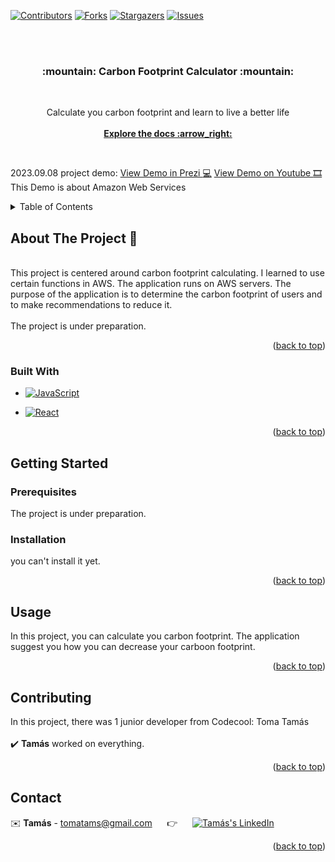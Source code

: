 <div id="readme-top"></div>

[![Contributors][contributors-shield]][contributors-url]
[![Forks][forks-shield]][forks-url]
[![Stargazers][stars-shield]][stars-url]
[![Issues][issues-shield]][issues-url]

<br>
<br>

<h3 align="center"> :mountain:  Carbon Footprint Calculator  :mountain: </h3>
<br>
  <p align="center">
    Calculate you carbon footprint and learn to live a better life
    <br>
    <br>
    <a href="https://github.com/tomatams/carbonFootPrintCalculator"><strong>Explore the docs :arrow_right: </strong></a>
  </p>
</div>

<br>

2023.09.08 project demo: <a href="https://prezi.com/p/tdys_otbbgqf/aws/?present=1">View Demo in Prezi :computer:</a> <a href="https://youtu.be/yfKmDrvlJlU">View Demo on Youtube :film_strip:</a>
<br>
This Demo is about Amazon Web Services


<!-- TABLE OF CONTENTS -->
<details>
  <summary>Table of Contents</summary>
  <ol>
    <li>
      <a href="#about-the-project">About The Project</a>
      <ul>
        <li><a href="#built-with">Built With</a></li>
      </ul>
    </li>
    <li>
      <a href="#getting-started">Getting Started</a>
      <ul>
        <li><a href="#prerequisites">Prerequisites</a></li>
        <li><a href="#installation">Installation</a></li>
      </ul>
    </li>
    <li><a href="#usage">Usage</a></li>
    <li><a href="#contributing">Contributing</a></li>
    <li><a href="#contact">Contact</a></li>
  </ol>
</details>



<!-- ABOUT THE PROJECT -->
<div id="about-the-project"></div>

## About The Project :page_with_curl:	
<br />
This project is centered around carbon footprint calculating. I learned to use certain functions in AWS. The application runs on AWS servers. The purpose of the application is to determine the carbon footprint of users and to make recommendations to reduce it.

<br />
<br />
The project is under preparation.
<br />
<p align="right">(<a href="#readme-top">back to top</a>)</p>


<div id="built-with"></div>

### Built With


* [![JavaScript][JavaScript.img]][JavaScript-url]

* [![React][React.js]][React-url]

<p align="right">(<a href="#readme-top">back to top</a>)</p>



<!-- GETTING STARTED -->
<div id="getting-started"></div>

## Getting Started

<div id="prerequisites"></div>

### Prerequisites
The project is under preparation.

<div id="installation"></div>

### Installation

you can't install it yet.

<p align="right">(<a href="#readme-top">back to top</a>)</p>

<!-- USAGE EXAMPLES -->
<div id="usage"></div>

## Usage

In this project, you can calculate you carbon footprint. The application suggest you how you can decrease your carboon footprint.

<p align="right">(<a href="#readme-top">back to top</a>)</p>



<!-- CONTRIBUTING -->
<div id="contributing"></div>

## Contributing

In this project, there was 1 junior developer from Codecool: Toma Tamás 
<br />
<br />
:heavy_check_mark: **Tamás** worked on everything.
<br />

<p align="right">(<a href="#readme-top">back to top</a>)</p>




<!-- CONTACT -->
<div id="contact"></div>

## Contact


:envelope: **Tamás** - tomatams@gmail.com &nbsp;&nbsp;&nbsp;&nbsp; :point_right: &nbsp;&nbsp;&nbsp;&nbsp; [![Tamás's LinkedIn][linkedin-shield]][LinkedIn - Tamás]



<p align="right">(<a href="#readme-top">back to top</a>)</p>






<!-- MARKDOWN LINKS & IMAGES -->
<!-- https://www.markdownguide.org/basic-syntax/#reference-style-links -->

[contributors-shield]: https://img.shields.io/github/contributors/CodecoolGlobal/react-for-a-cause-react-esicsordas?style=for-the-badge
[contributors-url]: https://github.com/CodecoolGlobal/react-for-a-cause-react-esicsordas/graphs/contributors
[forks-shield]: https://img.shields.io/github/forks/CodecoolGlobal/react-for-a-cause-react-esicsordas?style=for-the-badge
[forks-url]: https://github.com/CodecoolGlobal/react-for-a-cause-react-esicsordas/forks
[stars-shield]: https://img.shields.io/github/stars/CodecoolGlobal/react-for-a-cause-react-esicsordas?style=for-the-badge
[stars-url]: https://github.com/CodecoolGlobal/react-for-a-cause-react-esicsordas/stargazers
[issues-shield]: https://img.shields.io/github/issues/CodecoolGlobal/react-for-a-cause-react-esicsordas?style=for-the-badge
[issues-url]: https://github.com/CodecoolGlobal/react-for-a-cause-react-esicsordas/issues

[linkedin-shield]: https://img.shields.io/badge/-LinkedIn-black.svg?style=for-the-badge&logo=linkedin&colorB=555
[linkedin-url]: https://linkedin.com/in/linkedin_username
[LinkedIn - Emese]: https://www.linkedin.com/in/emese-csordas-854553181/
[LinkedIn - Tamás]: https://www.linkedin.com/in/tomatams/
[LinkedIn - László]: https://www.linkedin.com/in/l%C3%A1szl%C3%B3-p%C3%A9terfi/
[JavaScript.img]: 	https://img.shields.io/badge/JavaScript-323330?style=for-the-badge&logo=javascript&logoColor=F7DF1E
[JavaScript-url]: https://www.javascript.com/
[React.js]: https://img.shields.io/badge/React-20232A?style=for-the-badge&logo=react&logoColor=61DAFB
[React-url]: https://reactjs.org/
